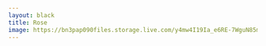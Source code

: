 ```yaml
---
layout: black
title: Rose
image: https://bn3pap090files.storage.live.com/y4mw4I19Ia_e6RE-7WguN85meF95JOfBdfdctCT-qpz9gMEqAKN_RZU5ot_YsLF9tzZCjXHhbmze6_lWKMLeiZnFijwChqq--blkBfJovGbJ_7A9psEBk5xYhulkhpyQpeX4oE21pjQZCVdVa1mygscb5jVs0C4xyPE1--EP-fTRT4UxT7bwtNSgcjeshS0qSUb?width=1024&height=768&cropmode=none
---
```

